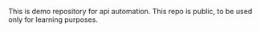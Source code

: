This is demo repository for api automation.
This repo is public, to be used only for learning purposes.
